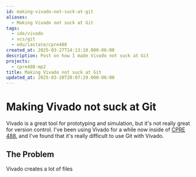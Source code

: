 ```yaml
---
id: making-vivado-not-suck-at-git
aliases:
  - Making Vivado not suck at Git
tags:
  - ide/vivado
  - vcs/git
  - edu/iastate/cpre488
created_at: 2025-03-27T14:13:10.000-06:00
description: Post on how I made Vivado not suck at Git
projects:
  - cpre488-mp2
title: Making Vivado not suck at Git
updated_at: 2025-03-28T20:07:29.000-06:00
---
```


# Making Vivado not suck at Git

Vivado is a great tool for prototyping and simulation, but it's not really
great for version control. I've been using Vivado for a while now inside of 
[CPRE 488](/tags/edu/iastate/cpre488), and I've found that it's really
difficult to use Git with Vivado.

## The Problem

Vivado creates a lot of files 

